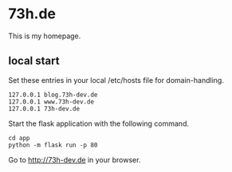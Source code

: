 # 73h.de

This is my homepage.

## local start

Set these entries in your local /etc/hosts file for domain-handling.

```
127.0.0.1 blog.73h-dev.de
127.0.0.1 www.73h-dev.de
127.0.0.1 73h-dev.de
```

Start the flask application with the following command.

```
cd app
python -m flask run -p 80
```

Go to http://73h-dev.de in your browser.
